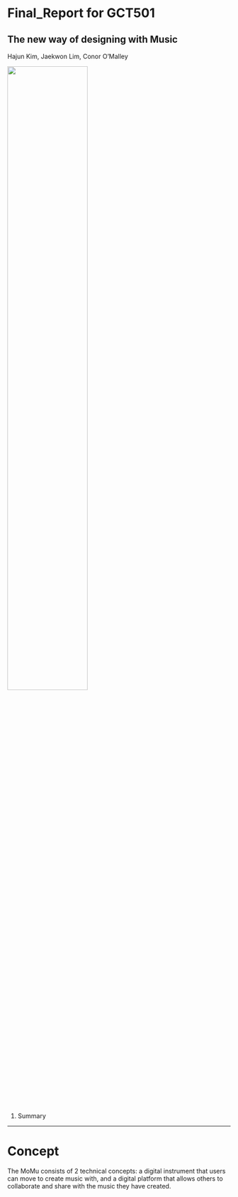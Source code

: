 Final_Report for GCT501  
===================
The new way of designing with Music  
------------
Hajun Kim, Jaekwon Lim, Conor O’Malley

<img src="https://user-images.githubusercontent.com/37058246/86720950-7aed8000-c060-11ea-921b-9ddee04c3e1d.png" width=60% height=60%>


1. Summary 
------------------------------------------------------------------

# Concept
The MoMu consists of 2 technical concepts: a digital instrument that users can move to create music with, and a digital platform that allows others to collaborate and share with the music they have created.


